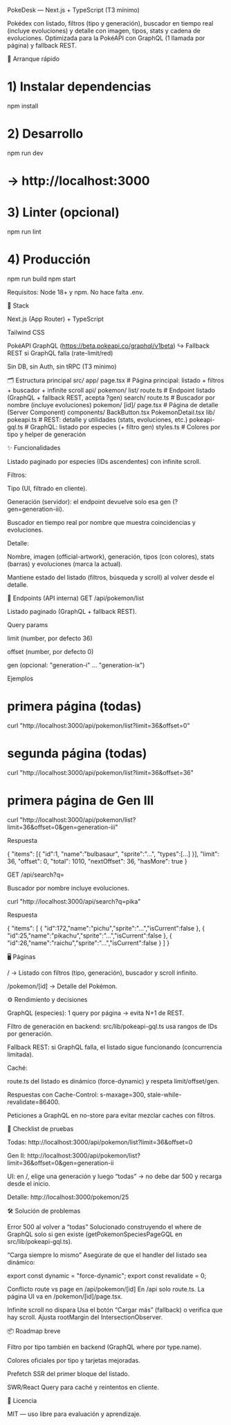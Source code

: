 PokeDesk — Next.js + TypeScript (T3 mínimo)

Pokédex con listado, filtros (tipo y generación), buscador en tiempo real (incluye evoluciones) y detalle con imagen, tipos, stats y cadena de evoluciones.
Optimizada para la PokéAPI con GraphQL (1 llamada por página) y fallback REST.

🚀 Arranque rápido
# 1) Instalar dependencias
npm install

# 2) Desarrollo
npm run dev
# → http://localhost:3000

# 3) Linter (opcional)
npm run lint

# 4) Producción
npm run build
npm start


Requisitos: Node 18+ y npm. No hace falta .env.

🧱 Stack

Next.js (App Router) + TypeScript

Tailwind CSS

PokéAPI GraphQL (https://beta.pokeapi.co/graphql/v1beta)
↪️ Fallback REST si GraphQL falla (rate-limit/red)

Sin DB, sin Auth, sin tRPC (T3 mínimo)

🗂️ Estructura principal
src/
  app/
    page.tsx                       # Página principal: listado + filtros + buscador + infinite scroll
    api/
      pokemon/
        list/
          route.ts                 # Endpoint listado (GraphQL + fallback REST, acepta ?gen)
      search/
        route.ts                   # Buscador por nombre (incluye evoluciones)
    pokemon/
      [id]/
        page.tsx                   # Página de detalle (Server Component)
  components/
    BackButton.tsx
    PokemonDetail.tsx
  lib/
    pokeapi.ts                     # REST: detalle y utilidades (stats, evoluciones, etc.)
    pokeapi-gql.ts                 # GraphQL: listado por especies (+ filtro gen)
    styles.ts                      # Colores por tipo y helper de generación

✨ Funcionalidades

Listado paginado por especies (IDs ascendentes) con infinite scroll.

Filtros:

Tipo (UI, filtrado en cliente).

Generación (servidor): el endpoint devuelve solo esa gen (?gen=generation-iii).

Buscador en tiempo real por nombre que muestra coincidencias y evoluciones.

Detalle:

Nombre, imagen (official-artwork), generación, tipos (con colores), stats (barras) y evoluciones (marca la actual).

Mantiene estado del listado (filtros, búsqueda y scroll) al volver desde el detalle.

🔌 Endpoints (API interna)
GET /api/pokemon/list

Listado paginado (GraphQL + fallback REST).

Query params

limit (number, por defecto 36)

offset (number, por defecto 0)

gen (opcional: "generation-i" … "generation-ix")

Ejemplos

# primera página (todas)
curl "http://localhost:3000/api/pokemon/list?limit=36&offset=0"

# segunda página (todas)
curl "http://localhost:3000/api/pokemon/list?limit=36&offset=36"

# primera página de Gen III
curl "http://localhost:3000/api/pokemon/list?limit=36&offset=0&gen=generation-iii"


Respuesta

{
  "items": [{ "id":1, "name":"bulbasaur", "sprite":"...", "types":[...] }],
  "limit": 36,
  "offset": 0,
  "total": 1010,
  "nextOffset": 36,
  "hasMore": true
}

GET /api/search?q=<texto>

Buscador por nombre incluye evoluciones.

curl "http://localhost:3000/api/search?q=pika"


Respuesta

{
  "items": [
    { "id":172,"name":"pichu","sprite":"...","isCurrent":false },
    { "id":25,"name":"pikachu","sprite":"...","isCurrent":false },
    { "id":26,"name":"raichu","sprite":"...","isCurrent":false }
  ]
}

🖥️ Páginas

/ → Listado con filtros (tipo, generación), buscador y scroll infinito.

/pokemon/[id] → Detalle del Pokémon.

⚙️ Rendimiento y decisiones

GraphQL (especies): 1 query por página → evita N+1 de REST.

Filtro de generación en backend: src/lib/pokeapi-gql.ts usa rangos de IDs por generación.

Fallback REST: si GraphQL falla, el listado sigue funcionando (concurrencia limitada).

Caché:

route.ts del listado es dinámico (force-dynamic) y respeta limit/offset/gen.

Respuestas con Cache-Control: s-maxage=300, stale-while-revalidate=86400.

Peticiones a GraphQL en no-store para evitar mezclar caches con filtros.

🧪 Checklist de pruebas

Todas:
http://localhost:3000/api/pokemon/list?limit=36&offset=0

Gen II:
http://localhost:3000/api/pokemon/list?limit=36&offset=0&gen=generation-ii

UI: en /, elige una generación y luego “todas” → no debe dar 500 y recarga desde el inicio.

Detalle:
http://localhost:3000/pokemon/25

🛠️ Solución de problemas

Error 500 al volver a “todas”
Solucionado construyendo el where de GraphQL solo si gen existe
(getPokemonSpeciesPageGQL en src/lib/pokeapi-gql.ts).

“Carga siempre lo mismo”
Asegúrate de que el handler del listado sea dinámico:

export const dynamic = "force-dynamic";
export const revalidate = 0;


Conflicto route vs page en /api/pokemon/[id]
En /api solo route.ts. La página UI va en /pokemon/[id]/page.tsx.

Infinite scroll no dispara
Usa el botón “Cargar más” (fallback) o verifica que hay scroll.
Ajusta rootMargin del IntersectionObserver.

📦 Roadmap breve

Filtro por tipo también en backend (GraphQL where por type.name).

Colores oficiales por tipo y tarjetas mejoradas.

Prefetch SSR del primer bloque del listado.

SWR/React Query para caché y reintentos en cliente.

📜 Licencia

MIT — uso libre para evaluación y aprendizaje.